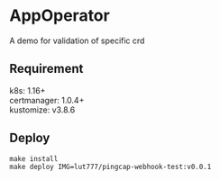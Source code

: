 # AppOperator
A demo for validation of specific crd

## Requirement
k8s: 1.16+  
certmanager: 1.0.4+  
kustomize: v3.8.6  


## Deploy

```shell
make install 
make deploy IMG=lut777/pingcap-webhook-test:v0.0.1
```



